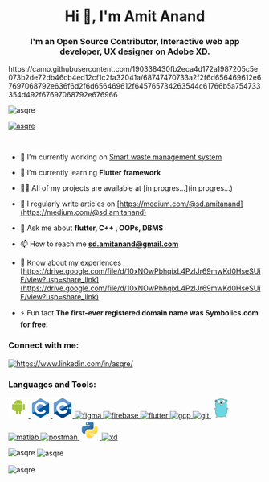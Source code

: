 <h1 align="center">Hi 👋, I'm Amit Anand</h1>
<h3 align="center">I'm an Open Source Contributor, Interactive web app developer, UX designer on Adobe XD.</h3>
https://camo.githubusercontent.com/190338430fb2eca4d172a1987205c5e073b2de72db46cb4ed12cf1c2fa32041a/68747470733a2f2f6d656469612e67697068792e636f6d2f6d656469612f645765734263544c61766b5a754733354d492f67697068792e676966
<p align="left"> <img src="https://komarev.com/ghpvc/?username=asqre&label=Profile%20views&color=0e75b6&style=flat" alt="asqre" /> </p>

<p align="left"> <a href="https://github.com/ryo-ma/github-profile-trophy"><img src="https://github-profile-trophy.vercel.app/?username=asqre" alt="asqre" /></a> </p>

<p align="left"> <a href="https://twitter.com/" target="blank"><img src="https://img.shields.io/twitter/follow/?logo=twitter&style=for-the-badge" alt="" /></a> </p>

- 🔭 I’m currently working on [Smart waste management system](https://github.com/asqre/SWMS-apk)

- 🌱 I’m currently learning **Flutter framework**

- 👨‍💻 All of my projects are available at [in progres...](in progres...)

- 📝 I regularly write articles on [https://medium.com/@sd.amitanand](https://medium.com/@sd.amitanand)

- 💬 Ask me about **flutter, C++ , OOPs, DBMS**

- 📫 How to reach me **sd.amitanand@gmail.com**

- 📄 Know about my experiences [https://drive.google.com/file/d/10xNOwPbhqixL4PzlJr69mwKd0HseSUiF/view?usp=share_link](https://drive.google.com/file/d/10xNOwPbhqixL4PzlJr69mwKd0HseSUiF/view?usp=share_link)

- ⚡ Fun fact **The first-ever registered domain name was Symbolics.com for free.**

<h3 align="left">Connect with me:</h3>
<p align="left">
<a href="https://linkedin.com/in/https://www.linkedin.com/in/asqre/" target="blank"><img align="center" src="https://raw.githubusercontent.com/rahuldkjain/github-profile-readme-generator/master/src/images/icons/Social/linked-in-alt.svg" alt="https://www.linkedin.com/in/asqre/" height="30" width="40" /></a>
</p>

<h3 align="left">Languages and Tools:</h3>
<p align="left"> <a href="https://developer.android.com" target="_blank" rel="noreferrer"> <img src="https://raw.githubusercontent.com/devicons/devicon/master/icons/android/android-original-wordmark.svg" alt="android" width="40" height="40"/> </a> <a href="https://www.cprogramming.com/" target="_blank" rel="noreferrer"> <img src="https://raw.githubusercontent.com/devicons/devicon/master/icons/c/c-original.svg" alt="c" width="40" height="40"/> </a> <a href="https://www.w3schools.com/cpp/" target="_blank" rel="noreferrer"> <img src="https://raw.githubusercontent.com/devicons/devicon/master/icons/cplusplus/cplusplus-original.svg" alt="cplusplus" width="40" height="40"/> </a> <a href="https://www.figma.com/" target="_blank" rel="noreferrer"> <img src="https://www.vectorlogo.zone/logos/figma/figma-icon.svg" alt="figma" width="40" height="40"/> </a> <a href="https://firebase.google.com/" target="_blank" rel="noreferrer"> <img src="https://www.vectorlogo.zone/logos/firebase/firebase-icon.svg" alt="firebase" width="40" height="40"/> </a> <a href="https://flutter.dev" target="_blank" rel="noreferrer"> <img src="https://www.vectorlogo.zone/logos/flutterio/flutterio-icon.svg" alt="flutter" width="40" height="40"/> </a> <a href="https://cloud.google.com" target="_blank" rel="noreferrer"> <img src="https://www.vectorlogo.zone/logos/google_cloud/google_cloud-icon.svg" alt="gcp" width="40" height="40"/> </a> <a href="https://git-scm.com/" target="_blank" rel="noreferrer"> <img src="https://www.vectorlogo.zone/logos/git-scm/git-scm-icon.svg" alt="git" width="40" height="40"/> </a> <a href="https://golang.org" target="_blank" rel="noreferrer"> <img src="https://raw.githubusercontent.com/devicons/devicon/master/icons/go/go-original.svg" alt="go" width="40" height="40"/> </a> <a href="https://www.mathworks.com/" target="_blank" rel="noreferrer"> <img src="https://upload.wikimedia.org/wikipedia/commons/2/21/Matlab_Logo.png" alt="matlab" width="40" height="40"/> </a> <a href="https://postman.com" target="_blank" rel="noreferrer"> <img src="https://www.vectorlogo.zone/logos/getpostman/getpostman-icon.svg" alt="postman" width="40" height="40"/> </a> <a href="https://www.python.org" target="_blank" rel="noreferrer"> <img src="https://raw.githubusercontent.com/devicons/devicon/master/icons/python/python-original.svg" alt="python" width="40" height="40"/> </a> <a href="https://www.adobe.com/products/xd.html" target="_blank" rel="noreferrer"> <img src="https://cdn.worldvectorlogo.com/logos/adobe-xd.svg" alt="xd" width="40" height="40"/> </a> </p>

<p><img align="left" src="https://github-readme-stats.vercel.app/api/top-langs?username=asqre&show_icons=true&locale=en&layout=compact" alt="asqre" /></p>

<p>&nbsp;<img align="center" src="https://github-readme-stats.vercel.app/api?username=asqre&show_icons=true&locale=en" alt="asqre" /></p>

<p><img align="center" src="https://github-readme-streak-stats.herokuapp.com/?user=asqre&" alt="asqre" /></p>
